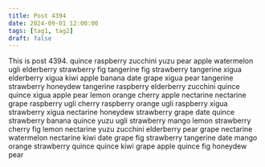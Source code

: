 ```yaml
---
title: Post 4394
date: 2024-09-01 12:00:00
tags: [tag1, tag2]
draft: false
---
```

This is post 4394.
quince
raspberry
zucchini
yuzu
pear
apple
watermelon
ugli
elderberry
strawberry
fig
tangerine
fig
strawberry
tangerine
xigua
elderberry
xigua
kiwi
apple
banana
date
grape
xigua
pear
tangerine
strawberry
honeydew
tangerine
raspberry
elderberry
zucchini
quince
quince
xigua
apple
pear
lemon
orange
cherry
apple
nectarine
nectarine
grape
raspberry
ugli
cherry
raspberry
orange
ugli
raspberry
xigua
strawberry
xigua
nectarine
honeydew
strawberry
grape
date
quince
strawberry
banana
quince
yuzu
ugli
strawberry
mango
lemon
strawberry
cherry
fig
lemon
nectarine
yuzu
zucchini
elderberry
pear
grape
nectarine
watermelon
nectarine
kiwi
date
grape
fig
strawberry
tangerine
date
mango
orange
strawberry
quince
quince
kiwi
grape
apple
quince
fig
honeydew
pear
